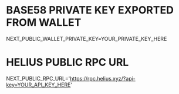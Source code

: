 # BASE58 PRIVATE KEY EXPORTED FROM WALLET

NEXT_PUBLIC_WALLET_PRIVATE_KEY=YOUR_PRIVATE_KEY_HERE

# HELIUS PUBLIC RPC URL

NEXT_PUBLIC_RPC_URL='https://rpc.helius.xyz/?api-key=YOUR_API_KEY_HERE'
